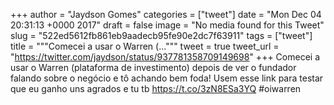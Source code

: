 
+++
author = "Jaydson Gomes"
categories = ["tweet"]
date = "Mon Dec 04 20:31:13 +0000 2017"
draft = false
image = "No media found for this Tweet"
slug = "522ed5612fb861eb9aadecb95fe90e2dc7f63911"
tags = ["tweet"]
title = """Comecei a usar o Warren (..."""
tweet = true
tweet_url = "https://twitter.com/jaydson/status/937781358709149698"
+++
Comecei a usar o Warren (plataforma de investimento) depois de ver o fundador falando sobre o negócio e tô achando bem foda! Usem esse link para testar que eu ganho uns agrados e tu tb https://t.co/3zN8ESa3YQ #oiwarren
